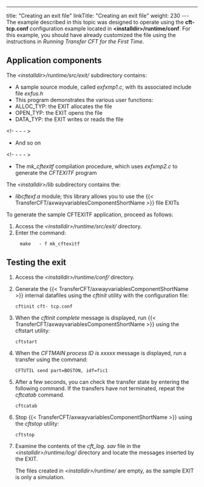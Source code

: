 ---
title: "Creating  an exit file"
linkTitle: "Creating an exit file"
weight: 230
--- The example described in this topic was designed to operate using the ****cft- tcp.conf**** configuration example located in ****&lt;installdir>/runtime/conf****.
For this example, you should have already customized the
file using the instructions in *Running Transfer
CFT for the First Time*.

## Application components

The *&lt;installdir>/runtime/src/exit/* subdirectory contains:

- A sample source
    module, called *exfxmp1.c*, with its associated include file *exfus.h*
- This program
    demonstrates the various user functions:
- ALLOC_TYP:
    the EXIT allocates the file
- OPEN_TYP: the
    EXIT opens the file
- DATA_TYP: the
    EXIT writes or reads the file

<!- - - - >

- And so on

<!- - - - >

- The *mk_cftexitf*
    compilation procedure, which uses *exfxmp2.c* to generate the *CFTEXITF*
    program

The *&lt;installdir>/lib* subdirectory contains the:

- *libcftexf.a*
    module; this library allows you to use the {{< TransferCFT/axwayvariablesComponentShortName >}} file EXITs

To generate the sample CFTEXITF application, proceed as follows:

1. Access the *&lt;installdir>/runtime/src/exit/* directory.
1. Enter the command:

`     make   - f mk_cftexitf`

## Testing the exit

1. Access the *&lt;installdir>/runtime/conf/* directory.

1. Generate the {{< TransferCFT/axwayvariablesComponentShortName >}} internal datafiles
    using the *cftinit* utility with the configuration file:

    `cftinit cft- tcp.conf`

1. When the *cftinit complete*
    message is displayed, run {{< TransferCFT/axwayvariablesComponentShortName >}} using the cftstart utility:

    `cftstart`

1. When the *CFTMAIN process
    ID is xxxxx* message is displayed, run a transfer using the command:

    `CFTUTIL send part=BOSTON, idf=fic1`

1. After a few seconds, you can
    check the transfer state by entering the following command. If the transfers have not terminated, repeat the *cftcatab* command.

    `cftcatab`

1. Stop {{< TransferCFT/axwayvariablesComponentShortName >}} using the *cftstop*
    utility:

    `cftstop`

1. Examine the contents of the
    *cft_log. sav* file in the *&lt;installdir>/runtime/log/* directory and locate the
    messages inserted by the EXIT.  

    The files created in *&lt;installdir>/runtime/* are empty, as the sample EXIT is
    only a simulation.
